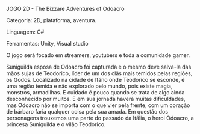 JOGO 2D - The Bizzare Adventures of Odoacro

Categoria: 2D, plataforma, aventura.

Linguagem: C#

Ferramentas: Unity, Visual studio

O jogo será focado em streamers, youtubers e toda a comunidade gamer.

Suniguilda esposa de Odoacro foi capturada e o mesmo deve salva-la das mãos sujas de Teodorico, líder de um dos clãs mais temidos pelas regiões, os Godos. Localizado na cidade de Ifáno onde Teodorico se esconde, é uma região temida e não explorado pelo mundo, pois existe magia, monstros, armadilhas. E cuidado é pouco quando se trata de algo ainda desconhecido por muitos.
E em sua jornada haverá muitas dificuldades, mas Odoacro não se importa com o que vier pela frente, com um coração de bárbaro faria qualquer coisa pela sua amada.
Em questão dos personagens trouxemos uma parte do passado da Itália, o heroi Odoacro, a princesa Suniguilda e o vilão Teodorico.
